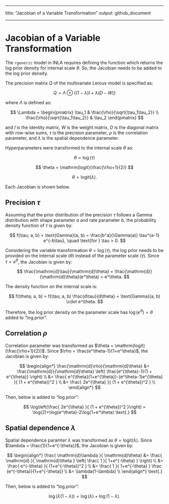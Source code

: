 ------------------------------------------------------------------------

title: “Jacobian of a Variable Transformation” output: github_document

------------------------------------------------------------------------

# Jacobian of a Variable Transformation

The `rgeneric` model in INLA requires defining the function which
returns the log prior density for internal scale $\theta$. So, the
Jacobian needs to be added to the log prior density.

The precision matrix $Q$ of the multivariate Leroux model is specified
as:

$$
Q=\Lambda\otimes\{(1-\lambda)I+\lambda(D-W)\}
$$

where $\Lambda$ is defined as:

$$
\Lambda =
\begin{pmatrix}
\tau_1 & \frac{\rho}{\sqrt{\tau_1\tau_2}} \\
\frac{\rho}{\sqrt{\tau_1\tau_2}} & \tau_2
\end{pmatrix}
$$

and $I$ is the identity matrix, $W$ is the weight matrix, $D$ is the
diagonal matrix with row-wise sums, $\tau$ is the precision parameter,
$\rho$ is the correlation parameter, and $\lambda$ is the spatial
dependence parameter.

Hyperparameters were transformed to the internal scale $\theta$ as:

$$
\theta = \log { ( \tau ) }
$$

$$
\theta = \mathrm{logit}(\frac{\rho+1}{2})
$$

$$
\theta = \mathrm{logit}(\lambda) \text{.}
$$

Each Jacobian is shown below.

## Precision $\tau$

Assuming that the prior distribution of the precision $\tau$ follows a
Gamma distribution with shape parameter $a$ and rate parameter $b$, the
probability density function of $\tau$ is given by:

$$
f(\tau; a, b) = \text{Gamma}(a, b) = \frac{b^a}{\Gamma(a)} \tau^{a-1} e^{-b\tau}, \quad \text{for } \tau > 0.
$$

Considering the variable transformation $\theta = \log(\tau)$, the log
prior needs to be provided on the internal scale ($\theta$) instead of
the parameter scale ($\tau$). Since $\tau = e^\theta$, the Jacobian is
given by:

$$
\frac{\mathrm{d}\tau}{\mathrm{d}\theta} = \frac{\mathrm{d}}{\mathrm{d}\theta}(e^\theta) = e^\theta.
$$

The density function on the internal scale is:

$$
f(\theta; a, b) = f(\tau; a, b) \frac{d\tau}{d\theta} = \text{Gamma}(a, b) \cdot e^\theta.
$$

Therefore, the log prior density on the parameter scale has
$\log(e^\theta) = \theta$ added to “log.prior”.

## Correlation $\rho$

Correlation parameter was transformed as
$\theta = \mathrm{logit}(\frac{\rho+1}{2})$. Since
$\rho = \frac{e^\theta-1}{1+e^\theta}$, the Jacobian is given by:

$$
\begin{align*}
\frac{\mathrm{d}\rho}{\mathrm{d}\theta} &= 
\frac{\mathrm{d}}{\mathrm{d}\theta} \left( \frac{e^{\theta}-1}{1 + e^{\theta}} \right) \\
&=  \frac{ e^{\theta}(1+e^{\theta})-(e^\theta-1)e^{\theta} }{ (1 + e^{\theta})^2 } \\
&=  \frac{ 2e^{\theta} }{ (1 + e^{\theta})^2 } \\
\end{align*}
$$

Then, below is added to “log.prior”:

$$
\log\left(\frac{ 2e^{\theta} }{ (1 + e^{\theta})^2 }\right) = 
\log(2)+\log(e^\theta)-2\log(1+e^\theta) \text{.}
$$

## Spatial dependence $\lambda$

Spatial dependence paramter $\lambda$ was transformed as
$\theta = \mathrm{logit}(\lambda)$. Since
$\lambda = \frac{1}{1+e^{-\theta}}$, the Jacobian is given by:

$$
\begin{align*}
\frac{ \mathrm{d}\lambda }{ \mathrm{d}\theta} &= 
\frac{ \mathrm{d} }{ \mathrm{d}\theta } \left( \frac{ 1 }{ 1+e^{-\theta} } \right) \\
&= \frac{ e^{-\theta} }{ (1+e^{-\theta})^2 } \\
&= \frac{ 1 }{ 1+e^{-\theta} } \frac {e^{-\theta}}{1+e^{-\theta}}     \\
&= \lambda(1-\lambda) \\
\end{align*} \text{.}
$$

Then, below is added to “log.prior”:

$$
\log\left(\lambda(1-\lambda)\right) = 
\log(\lambda)+\log(1-\lambda) \text{.}
$$
